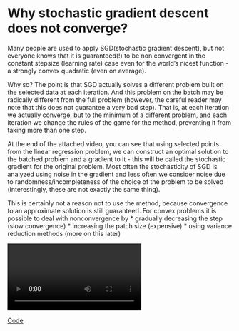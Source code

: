 # Why stochastic gradient descent does not converge?


Many people are used to apply SGD(stochastic gradient descent), but not
everyone knows that it is guaranteed(!) to be non convergent in the
constant stepsize (learning rate) case even for the world’s nicest
function - a strongly convex quadratic (even on average).

Why so? The point is that SGD actually solves a different problem built
on the selected data at each iteration. And this problem on the batch
may be radically different from the full problem (however, the careful
reader may note that this does not guarantee a very bad step). That is,
at each iteration we actually converge, but to the minimum of a
different problem, and each iteration we change the rules of the game
for the method, preventing it from taking more than one step.

At the end of the attached video, you can see that using selected points
from the linear regression problem, we can construct an optimal solution
to the batched problem and a gradient to it - this will be called the
stochastic gradient for the original problem. Most often the
stochasticity of SGD is analyzed using noise in the gradient and less
often we consider noise due to randomness/incompleteness of the choice
of the problem to be solved (interestingly, these are not exactly the
same thing).

This is certainly not a reason not to use the method, because
convergence to an approximate solution is still guaranteed. For convex
problems it is possible to deal with nonconvergence by \* gradually
decreasing the step (slow convergence) \* increasing the patch size
(expensive) \* using variance reduction methods (more on this later)

<div class="responsive-video"><video autoplay loop class="video"><source src="sgd_divergence.mp4" type="video/mp4">Your browser does not support the video tag.</video></div>

[Code](https://colab.research.google.com/github/MerkulovDaniil/optim/blob/master/assets/Notebooks/SGD_2d_visualization.ipynb)
